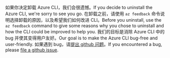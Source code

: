 <span data-ttu-id="145c3-101">如果你决定卸载 Azure CLI，我们会很遗憾。</span><span class="sxs-lookup"><span data-stu-id="145c3-101">If you decide to uninstall the Azure CLI, we're sorry to see you go.</span></span> <span data-ttu-id="145c3-102">在卸载之前，请使用 `az feedback` 命令说明选择卸载的原因，以及希望我们如何改进 CLI。</span><span class="sxs-lookup"><span data-stu-id="145c3-102">Before you uninstall, use the `az feedback` command to give some reasons why you chose to uninstall and how the CLI could be improved to help you.</span></span> <span data-ttu-id="145c3-103">我们的目标是消除 Azure CLI 中的 bug 并使其变得用户友好。</span><span class="sxs-lookup"><span data-stu-id="145c3-103">Our goal is to make the Azure CLI bug-free and user-friendly.</span></span> <span data-ttu-id="145c3-104">如果遇到 bug，请[提出 github 问题](https://github.com/Azure/azure-cli/issues)。</span><span class="sxs-lookup"><span data-stu-id="145c3-104">If you encountered a bug, please [file a github issue](https://github.com/Azure/azure-cli/issues).</span></span>